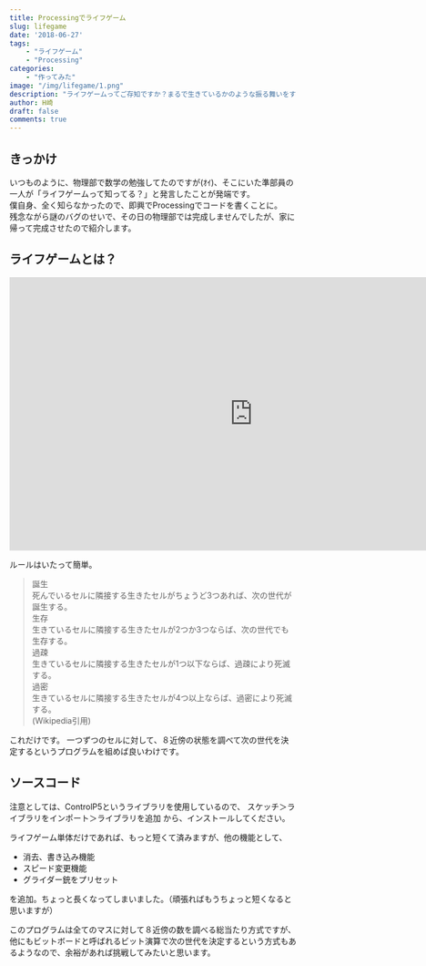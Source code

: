 ```yaml
---
title: Processingでライフゲーム
slug: lifegame
date: '2018-06-27'
tags:
    - "ライフゲーム"
    - "Processing"
categories:
    - "作ってみた"
image: "/img/lifegame/1.png"
description: "ライフゲームってご存知ですか？まるで生きているかのような振る舞いをする、とても興味深いプログラムです。"
author: H崎
draft: false
comments: true
---
```


## きっかけ
いつものように、物理部で数学の勉強してたのですが(ｵｲ)、そこにいた準部員の一人が「ライフゲームって知ってる？」と発言したことが発端です。  
僕自身、全く知らなかったので、即興でProcessingでコードを書くことに。  
残念ながら謎のバグのせいで、その日の物理部では完成しませんでしたが、家に帰って完成させたので紹介します。

## ライフゲームとは？

<div class="movie-wrap">
  <iframe width="854" height="480" src="https://www.youtube.com/embed/ZOkm867AleM" frameborder="0" allow="autoplay; encrypted-media" allowfullscreen></iframe>
</div>

ルールはいたって簡単。  

> 誕生  
> 死んでいるセルに隣接する生きたセルがちょうど3つあれば、次の世代が誕生する。  
> 生存  
> 生きているセルに隣接する生きたセルが2つか3つならば、次の世代でも生存する。  
> 過疎  
> 生きているセルに隣接する生きたセルが1つ以下ならば、過疎により死滅する。  
> 過密  
> 生きているセルに隣接する生きたセルが4つ以上ならば、過密により死滅する。  
> (Wikipedia引用)

これだけです。
一つずつのセルに対して、８近傍の状態を調べて次の世代を決定するというプログラムを組めば良いわけです。

## ソースコード
<script src="https://gist.github.com/hamataku/76b7a566c9f2287ef79b731d0d618970.js"></script>

注意としては、ControlP5というライブラリを使用しているので、
スケッチ＞ライブラリをインポート＞ライブラリを追加
から、インストールしてください。

ライフゲーム単体だけであれば、もっと短くて済みますが、他の機能として、

- 消去、書き込み機能
- スピード変更機能
- グライダー銃をプリセット

を追加。ちょっと長くなってしまいました。（頑張ればもうちょっと短くなると思いますが）

このプログラムは全てのマスに対して８近傍の数を調べる総当たり方式ですが、他にもビットボードと呼ばれるビット演算で次の世代を決定するという方式もあるようなので、余裕があれば挑戦してみたいと思います。

